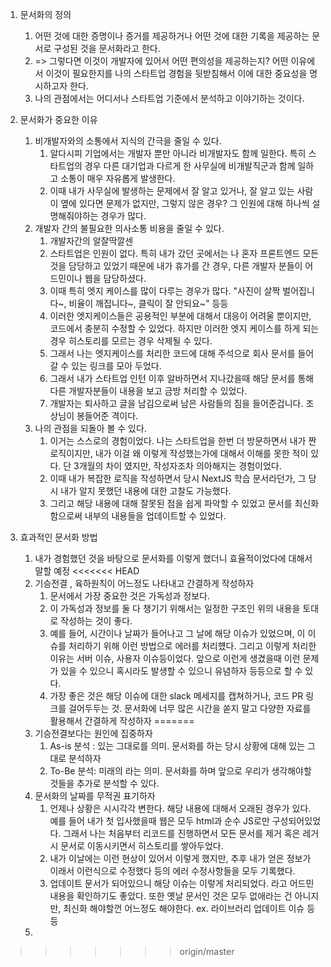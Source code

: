 1. 문서화의 정의
	1. 어떤 것에 대한 증명이나 증거를 제공하거나 어떤 것에 대한 기록을 제공하는 문서로 구성된 것을 문서화라고 한다.
	2. => 그렇다면 이것이 개발자에 있어서 어떤 편의성을 제공하는지? 어떤 이유에서 이것이 필요한지를 나의 스타트업 경험을 뒷받침해서 이에 대한 중요성을 명시하고자 한다.
	3. 나의 관점에서는 어디서나 스타트업 기준에서 분석하고 이야기하는 것이다.
	
2. 문서화가 중요한 이유
	1. 비개발자와의 소통에서 지식의 간극을 줄일 수 있다.
		1. 알다시피 기업에서는 개발자 뿐만 아니라 비개발자도 함께 일한다. 특히 스타트업의 경우 다른 대기업과 다르게 한 사무실에 비개발직군과 함께 일하고 소통이 매우 자유롭게 발생한다.
		2. 이때 내가 사무실에 발생하는 문제에서 잘 알고 있거나, 잘 알고 있는 사람이 옆에 있다면 문제가 없지만, 그렇지 않은 경우? 그 인원에 대해 하나씩 설명해줘야하는 경우가 많다.
	2. 개발자 간의 불필요한 의사소통 비용을 줄일 수 있다.
		1. 개발자간의 알잘딱깔센
		2. 스타트업은 인원이 없다. 특히 내가 갔던 곳에서는 나 혼자 프론트엔드 모든 것을 담당하고 있었기 때문에 내가 휴가를 간 경우, 다른 개발자 분들이 어드민이나 웹을 담당하셨다.
		3. 이때 특히 엣지 케이스를 많이 다루는 경우가 많다. "사진이 살짝 벌어집니다~, 비율이 깨집니다~, 클릭이 잘 안되요~" 등등
		4. 이러한 엣지케이스들은 공용적인 부분에 대해서 대응이 어려울 뿐이지만, 코드에서 충분히 수정할 수 있었다. 하지만 이러한 엣지 케이스를 하게 되는 경우 히스토리를 모르는 경우 삭제될 수 있다.
		5. 그래서 나는 엣지케이스를 처리한 코드에 대해 주석으로 회사 문서를 들어갈 수 있는 링크를 모아 두었다.
		6. 그래서 내가 스타트업 인턴 이후 알바하면서 지나갔을때 해당 문서를 통해 다른 개발자분들이 내용을 보고 금방 처리할 수 있었다.
		7. 개발자는 퇴사하고 글을 남김으로써 남은 사람들의 짐을 들어준겁니다. 조상님이 봉들어준 격이다.
	3. 나의 관점을 되돌아 볼 수 있다.
		1. 이거는 스스로의 경험이었다. 나는 스타트업을 한번 더 방문하면서 내가 짠 로직이지만, 내가 이걸 왜 이렇게 작성했는가에 대해서 이해를 못한 적이 있다. 단 3개월의 차이 였지만, 작성자조차 의아해지는 경험이었다.
		2. 이때 내가 복잡한 로직을 작성하면서 당시 NextJS 학습 문서라던가, 그 당시 내가 알지 못했던 내용에 대한 고찰도 가능했다.
		3. 그리고 해당 내용에 대해 잘못된 점을 쉽게 파악할 수 있었고 문서를 최신화 함으로써 내부의 내용들을 업데이트할 수 있었다.
3. 효과적인 문서화 방법
	1. 내가 경험했던 것을 바탕으로 문서화를 이렇게 했더니 효율적이었다에 대해서 말할 예정
<<<<<<< HEAD
	2. 기승전결 , 육하원칙이 어느정도 나타내고 간결하게 작성하자
		1. 문서에서 가장 중요한 것은 가독성과 정보다.
		2. 이 가독성과 정보를 둘 다 챙기기 위해서는 일정한 구조인 위의 내용을 토대로 작성하는 것이 좋다.
		3. 예를 들어, 시간이나 날짜가 들어나고 그 날에 해당 이슈가 있었으며, 이 이슈를 처리하기 위해 이런 방법으로 에러를 처리헀다. 그리고 이렇게 처리한 이유는 서버 이슈, 사용자 이슈등이었다. 앞으로 이런게 생겼을때 이런 문제가 있을 수 있으니 혹시라도 발생할 수 있으니 유념하자 등등으로 할 수 있다.
		4. 가장 좋은 것은 해당 이슈에 대한 slack 메세지를 캡쳐하거나, 코드 PR 링크를 걸어두두는 것. 문서화에 너무 많은 시간을 쏟지 말고 다양한 자료를 활용해서 간결하게 작성하자
=======
	2. 기승전결보다는 원인에 집중하자
		1. As-is 분석 : 있는 그대로를 의미. 문서화를 하는 당시 상황에 대해 있는 그대로 분석하자
		2. To-Be 분석: 미래의 라는 의미. 문서화를 하며 앞으로 우리가 생각해야할 것들을 추가로 분석할 수 있다. 
	3. 문서화의 날짜를 무적권 표기하자
		1. 언제나 상황은 시시각각 변한다. 해당 내용에 대해서 오래된 경우가 있다. 예를 들어 내가 첫 입사했을때 웹은 모두 html과 순수 JS로만 구성되어있었다. 그래서 나는 처음부터 리코드를 진행하면서 모든 문서를 제거 혹은 레거시 문서로 이동시키면서 히스토리를 쌓아두었다.
		2. 내가 이날에는 이런 현상이 있어서 이렇게 했지만, 추후 내가 얻은 정보가 이래서 이런식으로 수정했다 등의 에러 수정사항들을 모두 기록했다.
		3. 업데이트 문서가 되어있으니 해당 이슈는 이렇게 처리되었다. 라고 어드민 내용을 확인하기도 좋았다. 또한 옛날 문서인 것은 모두 없애라는 건 아니지만, 최신화 해야할껀 어느정도 해야한다. ex. 라이브러리 업데이트 이슈 등등
	4. 
>>>>>>> origin/master
